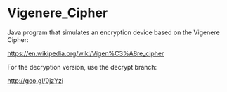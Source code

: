 Vigenere_Cipher
===============

Java program that simulates an encryption device based on the Vigenere Cipher: 

https://en.wikipedia.org/wiki/Vigen%C3%A8re_cipher

For the decryption version, use the decrypt branch:

http://goo.gl/0jzYzi
